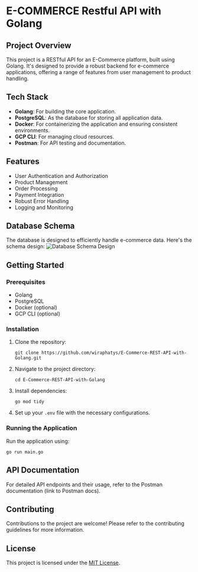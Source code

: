 # E-COMMERCE Restful API with Golang

## Project Overview
This project is a RESTful API for an E-Commerce platform, built using Golang. It's designed to provide a robust backend for e-commerce applications, offering a range of features from user management to product handling.

## Tech Stack
- **Golang**: For building the core application.
- **PostgreSQL**: As the database for storing all application data.
- **Docker**: For containerizing the application and ensuring consistent environments.
- **GCP CLI**: For managing cloud resources.
- **Postman**: For API testing and documentation.

## Features
- User Authentication and Authorization
- Product Management
- Order Processing
- Payment Integration
- Robust Error Handling
- Logging and Monitoring

## Database Schema
The database is designed to efficiently handle e-commerce data. Here's the schema design:
![Database Schema Design](https://i.ibb.co/Fwn0N58/bankyy-Shop.png)

## Getting Started
### Prerequisites
- Golang
- PostgreSQL
- Docker (optional)
- GCP CLI (optional)

### Installation
1. Clone the repository:
   ```
   git clone https://github.com/wiraphatys/E-Commerce-REST-API-with-Golang.git
   ```
2. Navigate to the project directory:
   ```
   cd E-Commerce-REST-API-with-Golang
   ```
3. Install dependencies:
   ```
   go mod tidy
   ```
4. Set up your `.env` file with the necessary configurations.

### Running the Application
Run the application using:
```
go run main.go
```

## API Documentation
For detailed API endpoints and their usage, refer to the Postman documentation (link to Postman docs).

## Contributing
Contributions to the project are welcome! Please refer to the contributing guidelines for more information.

## License
This project is licensed under the [MIT License](LICENSE).
